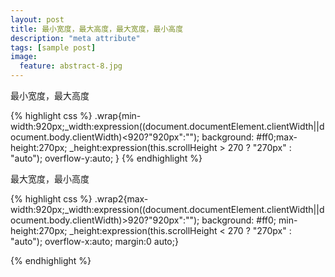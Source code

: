 ```yaml
---
layout: post
title: 最小宽度，最大高度，最大宽度，最小高度
description: "meta attribute"
tags: [sample post]
image:
  feature: abstract-8.jpg
---
```


最小宽度，最大高度



{% highlight css %}
 .wrap{min-width:920px;_width:expression((document.documentElement.clientWidth||document.body.clientWidth)<920?"920px":""); background: #ff0;max-height:270px;
_height:expression(this.scrollHeight > 270 ? "270px" : "auto"); overflow-y:auto; }
{% endhighlight %}

<!--more-->

最大宽度，最小高度

{% highlight css %}
.wrap2{max-width:920px;_width:expression((document.documentElement.clientWidth||document.body.clientWidth)>920?"920px":""); background: #ff0; min-height:270px;
_height:expression(this.scrollHeight < 270 ? "270px" : "auto"); overflow-x:auto;  margin:0 auto;}

{% endhighlight %}


